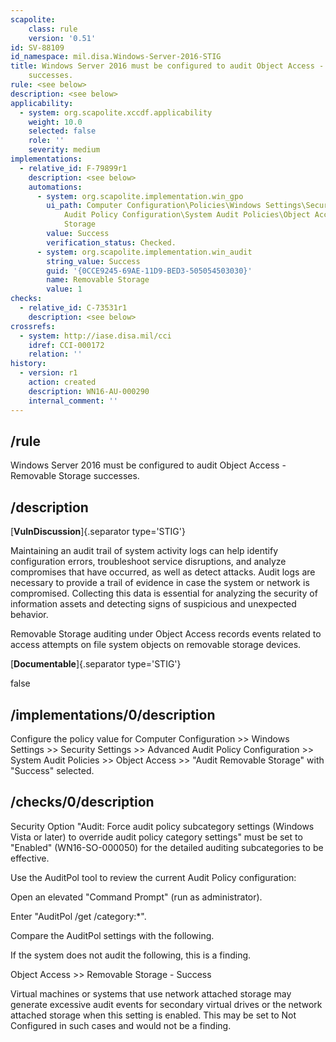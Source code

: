 ```yaml
---
scapolite:
    class: rule
    version: '0.51'
id: SV-88109
id_namespace: mil.disa.Windows-Server-2016-STIG
title: Windows Server 2016 must be configured to audit Object Access - Removable Storage
    successes.
rule: <see below>
description: <see below>
applicability:
  - system: org.scapolite.xccdf.applicability
    weight: 10.0
    selected: false
    role: ''
    severity: medium
implementations:
  - relative_id: F-79899r1
    description: <see below>
    automations:
      - system: org.scapolite.implementation.win_gpo
        ui_path: Computer Configuration\Policies\Windows Settings\Security Settings\Advanced
            Audit Policy Configuration\System Audit Policies\Object Access\Audit Removable
            Storage
        value: Success
        verification_status: Checked.
      - system: org.scapolite.implementation.win_audit
        string_value: Success
        guid: '{0CCE9245-69AE-11D9-BED3-505054503030}'
        name: Removable Storage
        value: 1
checks:
  - relative_id: C-73531r1
    description: <see below>
crossrefs:
  - system: http://iase.disa.mil/cci
    idref: CCI-000172
    relation: ''
history:
  - version: r1
    action: created
    description: WN16-AU-000290
    internal_comment: ''
---
```



## /rule

Windows Server 2016 must be configured to audit Object Access - Removable Storage successes.

## /description

[**VulnDiscussion**]{.separator type='STIG'}

Maintaining an audit trail of system activity logs can help identify configuration errors, troubleshoot service disruptions, and analyze compromises that have occurred, as well as detect attacks. Audit logs are necessary to provide a trail of evidence in case the system or network is compromised. Collecting this data is essential for analyzing the security of information assets and detecting signs of suspicious and unexpected behavior.

Removable Storage auditing under Object Access records events related to access attempts on file system objects on removable storage devices.

[**Documentable**]{.separator type='STIG'}

false

## /implementations/0/description

Configure the policy value for Computer Configuration >> Windows Settings >> Security Settings >> Advanced Audit Policy Configuration >> System Audit Policies >> Object Access >> "Audit Removable Storage" with "Success" selected.

## /checks/0/description

Security Option "Audit: Force audit policy subcategory settings (Windows Vista or later) to override audit policy category settings" must be set to "Enabled" (WN16-SO-000050) for the detailed auditing subcategories to be effective.

Use the AuditPol tool to review the current Audit Policy configuration:

Open an elevated "Command Prompt" (run as administrator).

Enter "AuditPol /get /category:*".

Compare the AuditPol settings with the following.

If the system does not audit the following, this is a finding.

Object Access >> Removable Storage - Success

Virtual machines or systems that use network attached storage may generate excessive audit events for secondary virtual drives or the network attached storage when this setting is enabled. This may be set to Not Configured in such cases and would not be a finding.
